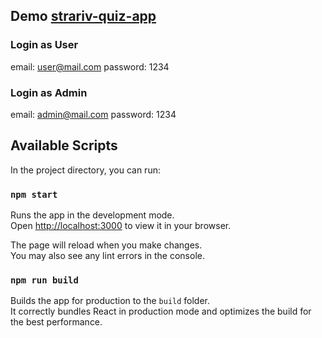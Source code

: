 ## Demo [strariv-quiz-app](https://strariv-quiz-app.herokuapp.com/)

### Login as User

email: user@mail.com
password: 1234

### Login as Admin

email: admin@mail.com
password: 1234

## Available Scripts

In the project directory, you can run:

### `npm start`

Runs the app in the development mode.\
Open [http://localhost:3000](http://localhost:3000) to view it in your browser.

The page will reload when you make changes.\
You may also see any lint errors in the console.

### `npm run build`

Builds the app for production to the `build` folder.\
It correctly bundles React in production mode and optimizes the build for the best performance.
